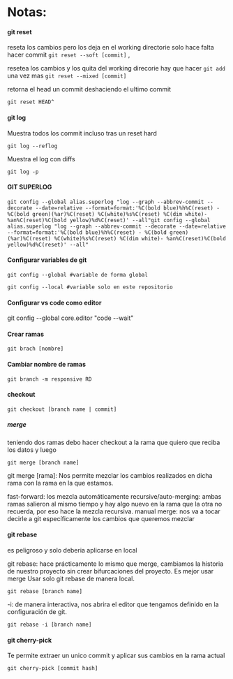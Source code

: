 # Notas:

#### git reset
reseta los cambios pero los deja en el working directorie solo hace falta hacer commit 
```git reset --soft [commit]``` , 

resetea los cambios y los quita del working direcorie hay que hacer ```git add``` una vez mas
```git reset --mixed [commit] ```  

retorna el head un commit deshaciendo el ultimo commit 
```
git reset HEAD^
```

#### git log
Muestra todos los commit incluso tras un reset hard
```
git log --reflog
```

Muestra el log con diffs
```
git log -p
```
#### GIT SUPERLOG
```
git config --global alias.superlog "log --graph --abbrev-commit --decorate --date=relative --format=format:'%C(bold blue)%h%C(reset) - %C(bold green)(%ar)%C(reset) %C(white)%s%C(reset) %C(dim white)- %an%C(reset)%C(bold yellow)%d%C(reset)' --all"git config --global alias.superlog "log --graph --abbrev-commit --decorate --date=relative --format=format:'%C(bold blue)%h%C(reset) - %C(bold green)(%ar)%C(reset) %C(white)%s%C(reset) %C(dim white)- %an%C(reset)%C(bold yellow)%d%C(reset)' --all"
```

#### Configurar variables de git 
```
git config --global #variable de forma global

git config --local #variable solo en este repositorio
```

#### Configurar vs code como editor
git config --global core.editor "code --wait"

#### Crear ramas
```
git brach [nombre]
```

#### Cambiar nombre de ramas
```
git branch -m responsive RD

```

#### checkout

```
git checkout [branch name | commit]
```

##### merge

teniendo dos ramas debo hacer checkout a la rama que quiero que reciba los datos 
y luego
```
git merge [branch name]
```

git merge [rama]: Nos permite mezclar los cambios realizados en dicha rama con la rama en la que estamos.

fast-forward: los mezcla automáticamente
recursive/auto-merging: ambas ramas salieron al mismo tiempo y hay algo nuevo en la rama que la otra no recuerda, por eso hace la mezcla recursiva.
manual merge: nos va a tocar decirle a git específicamente los cambios que queremos mezclar

#### git rebase
es peligroso y solo deberia aplicarse en local

git rebase: hace prácticamente lo mismo que merge, cambiamos la historia de nuestro proyecto sin crear bifurcaciones del proyecto. Es mejor usar merge
Usar solo git rebase de manera local.
```
git rebase [branch name]
```

-i: de manera interactiva, nos abrira el editor que tengamos definido en la configuración de git.
```
git rebase -i [branch name]
```


#### git cherry-pick

Te permite extraer un unico commit y aplicar sus cambios en la rama actual
```
git cherry-pick [commit hash]
```